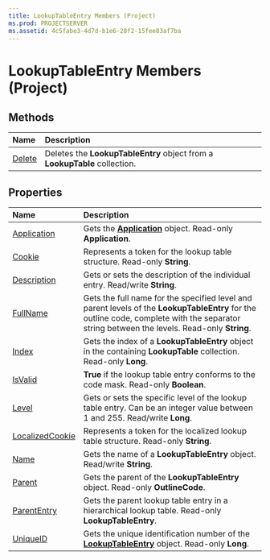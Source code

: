 ```yaml
---
title: LookupTableEntry Members (Project)
ms.prod: PROJECTSERVER
ms.assetid: 4c5fabe3-4d7d-b1e6-28f2-15fee83af7ba
---
```



# LookupTableEntry Members (Project)





## Methods



|**Name**|**Description**|
|:-----|:-----|
|[Delete](lookuptableentry-delete-method-project.md)|Deletes the  **LookupTableEntry** object from a **LookupTable** collection.|

## Properties



|**Name**|**Description**|
|:-----|:-----|
|[Application](lookuptableentry-application-property-project.md)|Gets the  **[Application](application-object-project.md)** object. Read-only **Application**.|
|[Cookie](lookuptableentry-cookie-property-project.md)|Represents a token for the lookup table structure. Read-only  **String**.|
|[Description](lookuptableentry-description-property-project.md)|Gets or sets the description of the individual entry. Read/write  **String**.|
|[FullName](lookuptableentry-fullname-property-project.md)|Gets the full name for the specified level and parent levels of the  **LookupTableEntry** for the outline code, complete with the separator string between the levels. Read-only **String**.|
|[Index](lookuptableentry-index-property-project.md)|Gets the index of a  **LookupTableEntry** object in the containing **LookupTable** collection. Read-only **Long**.|
|[IsValid](lookuptableentry-isvalid-property-project.md)|**True** if the lookup table entry conforms to the code mask. Read-only **Boolean**.|
|[Level](lookuptableentry-level-property-project.md)|Gets or sets the specific level of the lookup table entry. Can be an integer value between 1 and 255. Read/write  **Long**.|
|[LocalizedCookie](lookuptableentry-localizedcookie-property-project.md)|Represents a token for the localized lookup table structure. Read-only  **String**.|
|[Name](lookuptableentry-name-property-project.md)|Gets the name of a  **LookupTableEntry** object. Read/write **String**.|
|[Parent](lookuptableentry-parent-property-project.md)|Gets the parent of the  **LookupTableEntry** object. Read-only **OutlineCode**.|
|[ParentEntry](lookuptableentry-parententry-property-project.md)|Gets the parent lookup table entry in a hierarchical lookup table. Read-only  **LookupTableEntry**.|
|[UniqueID](lookuptableentry-uniqueid-property-project.md)|Gets the unique identification number of the  **[LookupTableEntry](lookuptableentry-object-project.md)** object. Read-only **Long**.|

